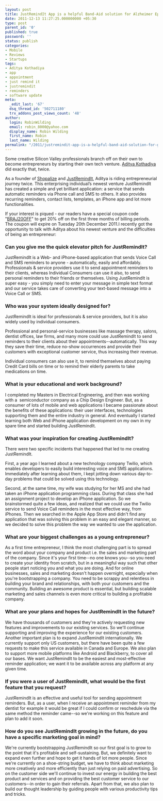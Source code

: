 ```yaml
---
layout: post
title: JustRemindIt App is a helpful Band-Aid solution for Alzheimer Epidemic
date: 2011-12-13 11:27:25.000000000 +05:30
type: post
parent_id: '0'
published: true
password: ''
status: publish
categories:
- Mobile
- Reviews
- Startups
tags:
- Aditya Kothadiya
- app
- appointment
- just remind it
- justremindit
- reminders
- software update
meta:
  _edit_last: '67'
  dsq_thread_id: '502711180'
  trx_addons_post_views_count: '48'
author:
  login: RobinWilding
  email: robin_8000@yahoo.com
  display_name: Robin Wilding
  first_name: Robin
  last_name: Wilding
permalink: "/2011/justremindit-app-is-a-helpful-band-aid-solution-for-growing-alzheimer-epidemic/"
---
```

<p>Some creative Silicon Valley professionals branch off on their own to become entrepreneurs by starting their own tech venture. <a href="http://adityakothadiya.com/">Aditya Kothadiya</a> did exactly that, twice. </p>
<p>As a founder of <a href="http://shopalize.com/">Shopalize</a> and <a href="http://justremindit.com/">JustRemindIt</a>, Aditya is riding entrepreneurial journey twice. This enterprising individual&rsquo;s newest venture JustRemindIt has created a simple and yet brilliant application: a service that sends automatic reminders via Phone call and SMS to others. It also provides recurring reminders, contact lists, templates, an iPhone app and lot more functionalities.</p>
<p>If your interest is piqued - our readers have a special coupon code "<a href="https://justremindit.com/content/pricing">BRAJ20OFF</a>" to get 20% off on the first three months of billing periods. The coupon will expire on Tuesday 20th December 2011.I recently got the opportunity to talk with Aditya about his newest venture and the difficulties of being an entrepreneur:</p>
<h3>Can you give me the quick elevator pitch for JustRemindIt?</h3>
<p>JustRemindIt is a Web- and iPhone-based application that sends Voice Call and SMS reminders to anyone - automatically, easily and affordably. Professionals &amp; service providers use it to send appointment reminders to their clients, whereas Individual Consumers can use it also, to send personal reminders to their friends or themselves. Using JustRemindIt is super easy - you simply need to enter your message in simple text format and our service takes care of converting your text-based message into a Voice Call or SMS.</p>
<h3>Who was your system ideally designed for?</h3>
<p>JustRemindIt is ideal for professionals &amp; service providers, but it is also widely used by individual consumers.</p>
<p>Professional and personal-service businesses like massage therapy, salons, dentist offices, law firms, and many more could use JustRemindIt to send reminders to their clients about their appointments--automatically. This way they save their time, reduce no-show occurrences and provide their customers with exceptional customer service, thus increasing their revenue.</p>
<p>Individual consumers can also use it, to remind themselves about paying Credit Card bills on time or to remind their elderly parents to take medications on time.</p>
<h3>What is your educational and work background?</h3>
<p>I completed my Masters in Electrical Engineering, and then was working with a &nbsp;semiconductor company as a Chip Design Engineer. But, as a consumer of lots of mobile and web applications I became passionate about the benefits of these applications: their user interfaces, technologies supporting them and the entire industry in general. And eventually I started learning both Web and iPhone application development on my own in my spare time and started building JustRemindIt.</p>
<h3>What was your inspiration for creating JustRemindIt?</h3>
<p>There were two specific incidents that happened that led to me creating JustRemindIt. </p>
<p>First, a year ago I learned about a new technology company Twilio, which enables developers to easily build interesting voice and SMS applications. Immediately after learning about them, I kept jotting down various day-to-day problems that could be solved using this technology.</p>
<p>Second, at the same time, my wife was studying for her MS and she had taken an iPhone application programming class. During that class she had an assignment project to develop an iPhone application. So we brainstormed quite a few ideas, and realized that we could use the Twilio service to send Voice Call reminders in the most effective way, from iPhones. Then we searched in the Apple App Store and didn't find any application that was solving this problem in an easy and elegant manner, so we decided to solve this problem the way we wanted to use the application.</p>
<h3>What are your biggest challenges as a young entrepreneur?</h3>
<p>As a first time entrepreneur, I think the most challenging part is to spread the word about your company and product i.e. the sales and marketing part of the company. Since it's your first time--no one knows you--so you need to create your identity from scratch, but in a meaningful way such that other people start noticing you and what you are doing. And for online businesses, sales and marketing doesn't happen overnight, especially when you're bootstrapping a company. You need to be scrappy and relentless in building your brand and relationships, with both your customers and the community. Building an awesome product is essential, but building scalable marketing and sales channels is even more critical to building a profitable company.</p>
<h3>What are your plans and hopes for JustRemindIt in the future?</h3>
<p>We have thousands of customers and they're actively requesting new features and improvements to our existing services. So we'll continue supporting and improving the experience for our existing customers. Another important plan is to expand JustRemindIt internationally. We currently support only US customers, but there have been quite a few requests to make this service available in Canada and Europe. We also plan to support more mobile platforms like Android and Blackberry, to cover all our bases. We want JustRemindIt to be the easiest and most-effective reminder application; we want it to be available across any platform at any given time.</p>
<h3>If you were a user of JustRemindIt, what would be the first feature that you request?</h3>
<p>JustRemindIt is an effective and useful tool for sending appointment reminders. But, as a user, when I receive an appointment reminder from my dentist for example it would be great if I could confirm or reschedule via the same method the reminder came--so we're working on this feature and plan to add it soon.</p>
<h3>How do you see JustRemindIt growing in the future, do you have a specific marketing goal in mind?</h3>
<p>We're currently bootstrapping JustRemindIt so our first goal is to grow to the point that it's profitable and self-sustaining. But, we definitely want to expand even further and hope to get it hands of lot more people. Since we're currently on a shoe-string budget, we have to think about marketing more creatively and more efficiently than just relying on paid advertising. So on the customer side we'll continue to invest our energy in building the best product and services and on providing the best customer service to our customers--in order to gain their referrals. Apart from that, we also plan to build our thought leadership by guiding people with various productivity tips and tricks.</p>
